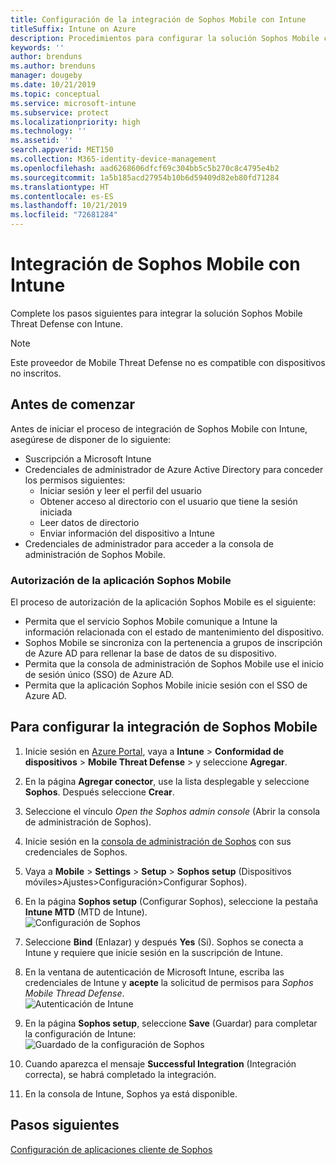 ```yaml
---
title: Configuración de la integración de Sophos Mobile con Intune
titleSuffix: Intune on Azure
description: Procedimientos para configurar la solución Sophos Mobile con Microsoft Intune para controlar el acceso de los dispositivos móviles a los recursos corporativos.
keywords: ''
author: brenduns
ms.author: brenduns
manager: dougeby
ms.date: 10/21/2019
ms.topic: conceptual
ms.service: microsoft-intune
ms.subservice: protect
ms.localizationpriority: high
ms.technology: ''
ms.assetid: ''
search.appverid: MET150
ms.collection: M365-identity-device-management
ms.openlocfilehash: aad6268606dfcf69c304bb5c5b270c8c4795e4b2
ms.sourcegitcommit: 1a5b185acd27954b10b6d59409d82eb80fd71284
ms.translationtype: HT
ms.contentlocale: es-ES
ms.lasthandoff: 10/21/2019
ms.locfileid: "72681284"
---
```

# <a name="integrate-sophos-mobile-with-intune"></a>Integración de Sophos Mobile con Intune  

Complete los pasos siguientes para integrar la solución Sophos Mobile Threat Defense con Intune.  

> [!NOTE]
> Este proveedor de Mobile Threat Defense no es compatible con dispositivos no inscritos.

## <a name="before-you-begin"></a>Antes de comenzar  

Antes de iniciar el proceso de integración de Sophos Mobile con Intune, asegúrese de disponer de lo siguiente:  
- Suscripción a Microsoft Intune  
- Credenciales de administrador de Azure Active Directory para conceder los permisos siguientes:  
  - Iniciar sesión y leer el perfil del usuario  
  - Obtener acceso al directorio con el usuario que tiene la sesión iniciada  
  - Leer datos de directorio  
  - Enviar información del dispositivo a Intune  
- Credenciales de administrador para acceder a la consola de administración de Sophos Mobile.  


### <a name="sophos-mobile-app-authorization"></a>Autorización de la aplicación Sophos Mobile  
  
El proceso de autorización de la aplicación Sophos Mobile es el siguiente:  
- Permita que el servicio Sophos Mobile comunique a Intune la información relacionada con el estado de mantenimiento del dispositivo.  
- Sophos Mobile se sincroniza con la pertenencia a grupos de inscripción de Azure AD para rellenar la base de datos de su dispositivo.  
- Permita que la consola de administración de Sophos Mobile use el inicio de sesión único (SSO) de Azure AD.  
- Permita que la aplicación Sophos Mobile inicie sesión con el SSO de Azure AD.  


## <a name="to-set-up-sophos-mobile-integration"></a>Para configurar la integración de Sophos Mobile  

1. Inicie sesión en [Azure Portal]( https://portal.azure.com/), vaya a **Intune** > **Conformidad de dispositivos** > **Mobile Threat Defense** > y seleccione **Agregar**.  
2. En la página **Agregar conector**, use la lista desplegable y seleccione **Sophos**. Después seleccione **Crear**.  
3. Seleccione el vínculo *Open the Sophos admin console* (Abrir la consola de administración de Sophos).  
4. Inicie sesión en la [consola de administración de Sophos](https://central.sophos.com/) con sus credenciales de Sophos.  
5. Vaya a **Mobile** > **Settings** > **Setup** > **Sophos setup** (Dispositivos móviles>Ajustes>Configuración>Configurar Sophos).  
6. En la página **Sophos setup** (Configurar Sophos), seleccione la pestaña **Intune MTD** (MTD de Intune).  
   ![Configuración de Sophos](./media/sophos-mtd-connector-integration/sophos-setup.png) 
 
7. Seleccione **Bind** (Enlazar) y después **Yes** (Sí). Sophos se conecta a Intune y requiere que inicie sesión en la suscripción de Intune. 
8. En la ventana de autenticación de Microsoft Intune, escriba las credenciales de Intune y **acepte** la solicitud de permisos para *Sophos Mobile Thread Defense*.  
   ![Autenticación de Intune](./media/sophos-mtd-connector-integration/intune-authentication.png)

9. En la página **Sophos setup**, seleccione **Save** (Guardar) para completar la configuración de Intune:  
   ![Guardado de la configuración de Sophos](./media/sophos-mtd-connector-integration/save-sophos-configuration.png)  

1. Cuando aparezca el mensaje **Successful Integration** (Integración correcta), se habrá completado la integración.  
1. En la consola de Intune, Sophos ya está disponible.  


## <a name="next-steps"></a>Pasos siguientes  
[Configuración de aplicaciones cliente de Sophos](mtd-apps-ios-app-configuration-policy-add-assign.md)
